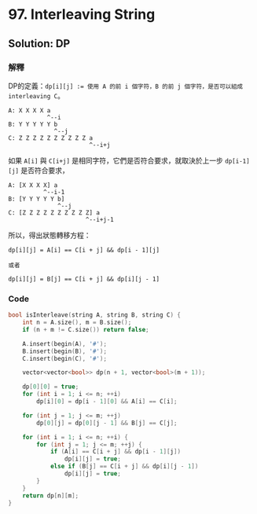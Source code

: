 # 97. Interleaving String

## Solution: DP

### 解釋

DP的定義：```dp[i][j] := 使用 A 的前 i 個字符，B 的前 j 個字符，是否可以組成 interleaving C```。

```
A: X X X X a
           ^--i
B: Y Y Y Y Y b
             ^--j
C: Z Z Z Z Z Z Z Z Z Z a
                       ^--i+j
```
如果 ```A[i]``` 與 ```C[i+j]``` 是相同字符，它們是否符合要求，就取決於上一步 ```dp[i-1][j]``` 是否符合要求，

```
A: [X X X X] a
          ^--i-1
B: [Y Y Y Y Y b]
              ^--j
C: [Z Z Z Z Z Z Z Z Z Z] a
                      ^--i+j-1
```

所以，得出狀態轉移方程：

```
dp[i][j] = A[i] == C[i + j] && dp[i - 1][j]

或者

dp[i][j] = B[j] == C[i + j] && dp[i][j - 1]
```

### Code

```cpp
bool isInterleave(string A, string B, string C) {
    int n = A.size(), m = B.size();
    if (n + m != C.size()) return false;

    A.insert(begin(A), '#');
    B.insert(begin(B), '#');
    C.insert(begin(C), '#');

    vector<vector<bool>> dp(n + 1, vector<bool>(m + 1));

    dp[0][0] = true;
    for (int i = 1; i <= n; ++i)
        dp[i][0] = dp[i - 1][0] && A[i] == C[i];

    for (int j = 1; j <= m; ++j)
        dp[0][j] = dp[0][j - 1] && B[j] == C[j];

    for (int i = 1; i <= n; ++i) {
        for (int j = 1; j <= m; ++j) {
            if (A[i] == C[i + j] && dp[i - 1][j])
                dp[i][j] = true;
            else if (B[j] == C[i + j] && dp[i][j - 1])
                dp[i][j] = true;
        }
    }
    return dp[n][m];
}
```
